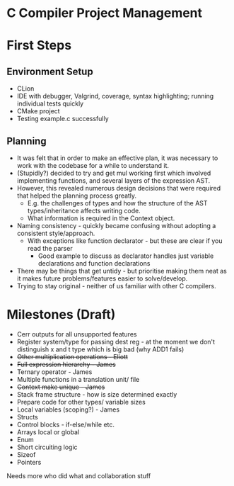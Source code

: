 # C Compiler Project Management

[//]: # (TODO rearrange this garbage and rename my headers)

# First Steps

## Environment Setup
- CLion
- IDE with debugger, Valgrind, coverage, syntax highlighting; running individual tests quickly
- CMake project
- Testing example.c successfully

## Planning
- It was felt that in order to make an effective plan, it was necessary to work with the codebase for a while to understand it.
- (Stupidly?) decided to try and get mul working first which involved implementing functions, and several layers of the expression AST.
- However, this revealed numerous design decisions that were required that helped the planning process greatly.
  - E.g. the challenges of types and how the structure of the AST types/inheritance affects writing code.
  - What information is required in the Context object.
- Naming consistency - quickly became confusing without adopting a consistent style/approach.
  - With exceptions like function declarator - but these are clear if you read the parser
    - Good example to discuss as declarator handles just variable declarations and function declarations
- There may be things that get untidy - but prioritise making them neat as it makes future problems/features easier to solve/develop.
- Trying to stay original - neither of us familiar with other C compilers.

# Milestones (Draft)

* Cerr outputs for all unsupported features
* Register system/type for passing dest reg - at the moment we don't distinguish x and t type which is big bad (why ADD1 fails)
* ~~Other multiplication operations - Eliott~~
* ~~Full expression hierarchy - James~~
* Ternary operator - James
* Multiple functions in a translation unit/ file
* ~~Context make unique - James~~
* Stack frame structure - how is size determined exactly
* Prepare code for other types/ variable sizes
* Local variables (scoping?) - James
* Structs
* Control blocks - if-else/while etc.
* Arrays local or global
* Enum
* Short circuiting logic
* Sizeof
* Pointers


Needs more who did what and collaboration stuff
